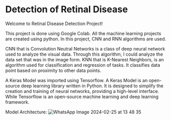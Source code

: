 # Detection of Retinal Disease
Welcome to Retinal Disease Detection Project!

This project is done using Google Colab. All the machine learning projects are created using python. In this project, CNN and RNN algorithms are used.  

CNN that is Convolution Neutral Networks is a class of deep neural network used to analyze the visual data. Through this algorithm, I could analyze the data set that was in the image form. KNN that is K-Nearest Neighbors, is an algorithm used for classification and regression of tasks. It classifies data point based on proximity to other data points.

A Keras Model was imported using Tensorflow. A Keras Model is an open-source deep learning library written in Python. It is designed to simplify the creation and training of neural networks, providing a high-level interface. 
While Tensorflow is an open-source machine learning and deep learning framework.  

Model Architecture:
![WhatsApp Image 2024-02-25 at 13 48 35](https://github.com/anvitakashikar/Detection_Retinaldisease/assets/156498421/dc727e8c-9c4d-4f55-a71b-8ebe4e471895)

